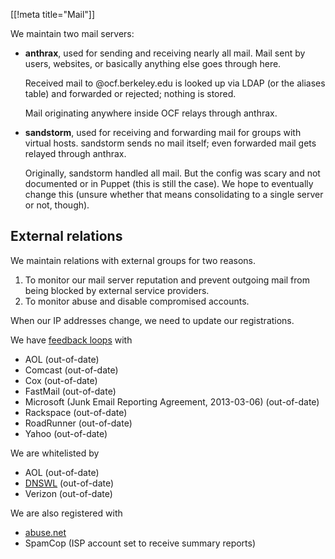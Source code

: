 [[!meta title="Mail"]]

We maintain two mail servers:

* **anthrax**, used for sending and receiving nearly all mail. Mail sent by
  users, websites, or basically anything else goes through here.

  Received mail to @ocf.berkeley.edu is looked up via LDAP (or the aliases
  table) and forwarded or rejected; nothing is stored.

  Mail originating anywhere inside OCF relays through anthrax.

* **sandstorm**, used for receiving and forwarding mail for groups with virtual
  hosts. sandstorm sends no mail itself; even forwarded mail gets relayed
  through anthrax.

  Originally, sandstorm handled all mail. But the config was scary and not
  documented or in Puppet (this is still the case). We hope to eventually
  change this (unsure whether that means consolidating to a single server or
  not, though).


## External relations

We maintain relations with external groups for two reasons.

 1. To monitor our mail server reputation and prevent outgoing mail from
    being blocked by external service providers.
 2. To monitor abuse and disable compromised accounts.

When our IP addresses change, we need to update our registrations.

We have
[feedback loops](https://en.wikipedia.org/wiki/Feedback_loop_%28email%29)
with

 - AOL (out-of-date)
 - Comcast (out-of-date)
 - Cox (out-of-date)
 - FastMail (out-of-date)
 - Microsoft (Junk Email Reporting Agreement, 2013-03-06) (out-of-date)
 - Rackspace (out-of-date)
 - RoadRunner (out-of-date)
 - Yahoo (out-of-date)

We are whitelisted by

 - AOL (out-of-date)
 - [DNSWL](https://www.dnswl.org/s/?s=berkeley.edu) (out-of-date)
 - Verizon (out-of-date)

We are also registered with

 - [abuse.net](http://abuse.net/lookup.phtml?domain=ocf.berkeley.edu)
 - SpamCop (ISP account set to receive summary reports)
